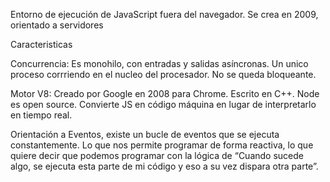 Entorno de ejecución de JavaScript fuera del navegador. Se crea en 2009, orientado a servidores

Caracteristicas

Concurrencia: Es monohilo, con entradas y salidas asíncronas. Un unico proceso corrriendo en el nucleo del procesador. No se queda bloqueante.

Motor V8: Creado por Google en 2008 para Chrome. Escrito en C++. Node es open source. Convierte JS en código máquina en lugar de interpretarlo en tiempo real. 

Orientación a Eventos, existe un bucle de eventos que se ejecuta constantemente. Lo que nos permite programar de forma reactiva, lo que quiere decir que podemos programar con la lógica de “Cuando sucede algo, se ejecuta esta parte de mi código y eso a su vez dispara otra parte”.


